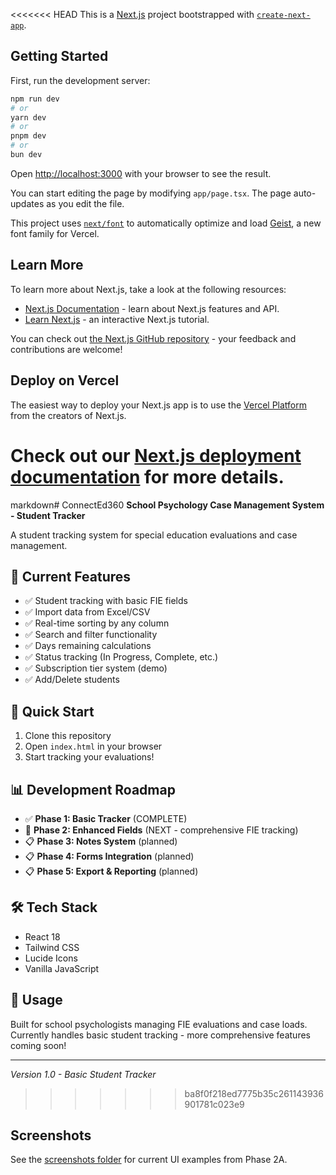 <<<<<<< HEAD
This is a [Next.js](https://nextjs.org) project bootstrapped with [`create-next-app`](https://nextjs.org/docs/app/api-reference/cli/create-next-app).

## Getting Started

First, run the development server:

```bash
npm run dev
# or
yarn dev
# or
pnpm dev
# or
bun dev
```

Open [http://localhost:3000](http://localhost:3000) with your browser to see the result.

You can start editing the page by modifying `app/page.tsx`. The page auto-updates as you edit the file.

This project uses [`next/font`](https://nextjs.org/docs/app/building-your-application/optimizing/fonts) to automatically optimize and load [Geist](https://vercel.com/font), a new font family for Vercel.

## Learn More

To learn more about Next.js, take a look at the following resources:

- [Next.js Documentation](https://nextjs.org/docs) - learn about Next.js features and API.
- [Learn Next.js](https://nextjs.org/learn) - an interactive Next.js tutorial.

You can check out [the Next.js GitHub repository](https://github.com/vercel/next.js) - your feedback and contributions are welcome!

## Deploy on Vercel

The easiest way to deploy your Next.js app is to use the [Vercel Platform](https://vercel.com/new?utm_medium=default-template&filter=next.js&utm_source=create-next-app&utm_campaign=create-next-app-readme) from the creators of Next.js.

Check out our [Next.js deployment documentation](https://nextjs.org/docs/app/building-your-application/deploying) for more details.
=======
markdown# ConnectEd360
**School Psychology Case Management System - Student Tracker**

A student tracking system for special education evaluations and case management.

## 🎯 Current Features
- ✅ Student tracking with basic FIE fields
- ✅ Import data from Excel/CSV
- ✅ Real-time sorting by any column
- ✅ Search and filter functionality
- ✅ Days remaining calculations
- ✅ Status tracking (In Progress, Complete, etc.)
- ✅ Subscription tier system (demo)
- ✅ Add/Delete students

## 🚀 Quick Start
1. Clone this repository
2. Open `index.html` in your browser
3. Start tracking your evaluations!

## 📊 Development Roadmap
- ✅ **Phase 1: Basic Tracker** (COMPLETE)
- 🔄 **Phase 2: Enhanced Fields** (NEXT - comprehensive FIE tracking)
- 📋 **Phase 3: Notes System** (planned)
- 📋 **Phase 4: Forms Integration** (planned)
- 📋 **Phase 5: Export & Reporting** (planned)

## 🛠️ Tech Stack
- React 18
- Tailwind CSS
- Lucide Icons
- Vanilla JavaScript

## 📝 Usage
Built for school psychologists managing FIE evaluations and case loads.
Currently handles basic student tracking - more comprehensive features coming soon!

---
*Version 1.0 - Basic Student Tracker*
>>>>>>> ba8f0f218ed7775b35c261143936901781c023e9
## Screenshots
See the [screenshots folder](ConnectEd360/screenshots/) for current UI examples from Phase 2A.
